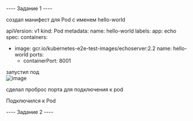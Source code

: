 
---- Задание 1 ----

создал манифест для Pod с именем hello-world    

apiVersion: v1
kind: Pod
metadata:
  name: hello-world
  labels:
    app: echo
spec:
  containers:
  - image: gcr.io/kubernetes-e2e-test-images/echoserver:2.2
    name: hello-world
    ports:
    - containerPort: 8001
   
запустил под   
![image](https://github.com/user-attachments/assets/1656d8c8-f07d-4224-9f49-ef5d3fa8ac5a)

сделал проброс порта для подключения к pod


Подключился к Pod

---- Задание 2 ----







